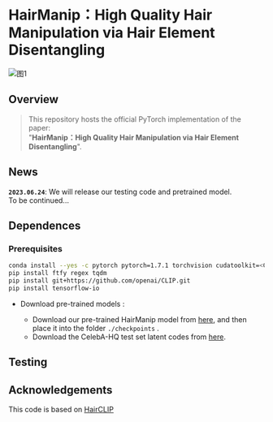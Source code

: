 # HairManip：High Quality Hair Manipulation via Hair Element Disentangling
![图1](https://github.com/Zlin0530/HairManip/blob/main/images/fig1.jpg)

## Overview
> This repository hosts the official PyTorch implementation of the paper:  
>  "**HairManip：High Quality Hair Manipulation via Hair Element Disentangling**".  

## News
**`2023.06.24`**: We will release our testing code and pretrained model.   
  To be continued...

## Dependences
### Prerequisites
```bash
conda install --yes -c pytorch pytorch=1.7.1 torchvision cudatoolkit=<CUDA_VERSION>
pip install ftfy regex tqdm
pip install git+https://github.com/openai/CLIP.git
pip install tensorflow-io
```

- Download pre-trained models :

  - Download our pre-trained HairManip model from [here](https://drive.google.com/file/d/1Wyy46o3yN057rh4BlVDlGziC5jEcg7It/view?usp=sharing), and then place it into the folder `./checkpoints` .
  - Download the CelebA-HQ test set latent codes from [here]().

  

## Testing



## Acknowledgements
This code is based on [HairCLIP](https://github.com/wty-ustc/HairCLIP)
